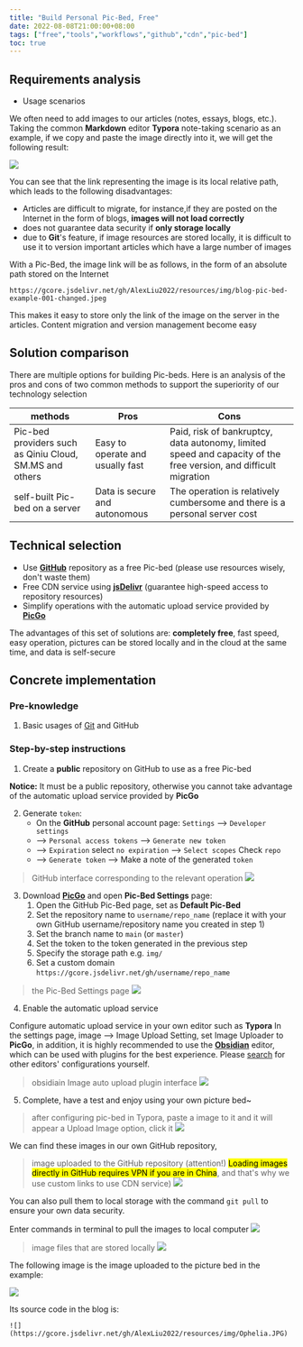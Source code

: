 ```yaml
---
title: "Build Personal Pic-Bed, Free"
date: 2022-08-08T21:00:00+08:00
tags: ["free","tools","workflows","github","cdn","pic-bed"]
toc: true
---
```



## Requirements analysis

- Usage scenarios

We often need to add images to our articles (notes, essays, blogs, etc.). Taking the common **Markdown** editor **Typora** note-taking scenario as an example, if we copy and paste the image directly into it, we will get the following result:

![](https://gcore.jsdelivr.net/gh/AlexLiu2022/resources/img/blog-pic-bed-example-001-changed.jpeg)

You can see that the link representing the image is its local relative path, which leads to the following disadvantages:

- Articles are difficult to migrate, for instance,if they are posted on the Internet in the form of blogs, **images will not load correctly**
-  does not guarantee data security if **only storage locally**
- due to **Git**'s feature, if image resources are stored locally, it is difficult to use it to version important articles which have a large number of images

With a Pic-Bed, the image link will be as follows, in the form of an absolute path stored on the Internet

```url
https://gcore.jsdelivr.net/gh/AlexLiu2022/resources/img/blog-pic-bed-example-001-changed.jpeg
```

This makes it easy to store only the link of the image on the server in the articles. Content migration and version management become easy

## Solution comparison

There are multiple options for building Pic-beds. Here is an analysis of the pros and cons of two common methods to support the superiority of our technology selection

| methods                                                 | Pros                             | Cons                                                                                                             |
| ------------------------------------------------------- | -------------------------------- | ---------------------------------------------------------------------------------------------------------------- |
| Pic-bed providers such as Qiniu Cloud, SM.MS and others | Easy to operate and usually fast | Paid, risk of bankruptcy, data autonomy, limited speed and capacity of the free version, and difficult migration |
| self-built Pic-bed on a server                          | Data is secure and autonomous    | The operation is relatively cumbersome and there is a personal server cost                                       | 

## Technical selection

- Use **[GitHub](https://github.com/)** repository as a free Pic-bed (please use resources wisely, don't waste them)
- Free CDN service using **[jsDelivr](https://www.jsdelivr.com/)** (guarantee high-speed access to repository resources)
- Simplify operations with the automatic upload service provided by **[PicGo](https://picgo.github.io/PicGo-Doc/en/)**

The advantages of this set of solutions are: **completely free**, fast speed, easy operation, pictures can be stored locally and in the cloud at the same time, and data is self-secure

## Concrete implementation

### Pre-knowledge

1. Basic usages of [Git](https://git-scm.com/) and GitHub

### Step-by-step instructions

1. Create a **public** repository on GitHub to use as a free Pic-bed

**Notice:** It must be a public repository, otherwise you cannot take advantage of the automatic upload service provided by **PicGo**

2. Generate `token`: 
    - On the **GitHub** personal account page: `Settings` --> `Developer settings`
    - --> `Personal access tokens` --> `Generate new token` 
    - --> `Expiration` select `no expiration` --> `Select scopes` Check `repo` 
    - --> `Generate token` --> Make a note of the generated `token`

> GitHub interface corresponding to the relevant operation
![](https://gcore.jsdelivr.net/gh/AlexLiu2022/resources/img/blog-pic-bed-example-002.png)

3. Download **[PicGo](https://picgo.github.io/PicGo-Doc/en/)** and open **Pic-Bed Settings** page:
    1. Open the GitHub Pic-Bed page, set as **Default Pic-Bed**
    2. Set the repository name to `username/repo_name` (replace it with your own GitHub username/repository name you created in step 1)
    3. Set the branch name to `main` (or `master`)
    4. Set the token to the token generated in the previous step
    5. Specify the storage path e.g. `img/`
    6. Set a custom domain `https://gcore.jsdelivr.net/gh/username/repo_name`

> the Pic-Bed Settings page
![](https://gcore.jsdelivr.net/gh/AlexLiu2022/resources/img/blog-pic-bed-example-003.png)

4. Enable the automatic upload service

Configure automatic upload service in your own editor such as **Typora** In the settings page, image --> Image Upload Setting, set Image Uploader to **PicGo**, in addition, it is highly recommended to use the [**Obsidian**](https://obsidian.md/) editor, which can be used with plugins for the best experience. Please [search]( https://www.bing.com) for other editors' configurations yourself.
    
> obsidiain Image auto upload plugin interface
![](https://gcore.jsdelivr.net/gh/AlexLiu2022/resources/img/blog-pic-bed-example-004.png)

5. Complete, have a test and enjoy using your own picture bed~

> after configuring pic-bed in Typora, paste a image to it and it will appear a Upload Image option, click it
![](https://gcore.jsdelivr.net/gh/AlexLiu2022/resources/img/blog-pic-bed-example-005.png)

We can find these images in our own GitHub repository,

> image uploaded to the GitHub repository (attention!) <mark>Loading images directly in GitHub requires VPN if you are in China</mark>, and that's why we use custom links to use CDN service)
![](https://gcore.jsdelivr.net/gh/AlexLiu2022/resources/img/blog-pic-bed-example-006.png)

You can also pull them to local storage with the command `git pull` to ensure your own data security.

Enter commands in terminal to pull the images to local computer
![](https://gcore.jsdelivr.net/gh/AlexLiu2022/resources/img/blog-pic-bed-example-007.png)

> image files that are stored locally
![](https://gcore.jsdelivr.net/gh/AlexLiu2022/resources/img/blog-pic-bed-example-008.png)

The following image is the image uploaded to the picture bed in the example:

![](https://gcore.jsdelivr.net/gh/AlexLiu2022/resources/img/Ophelia.JPG)

Its source code in the blog is:
```
![](https://gcore.jsdelivr.net/gh/AlexLiu2022/resources/img/Ophelia.JPG)
```

<style>
h1.post-title.p-name {
  margin-top: 0 !important;
}
</style>